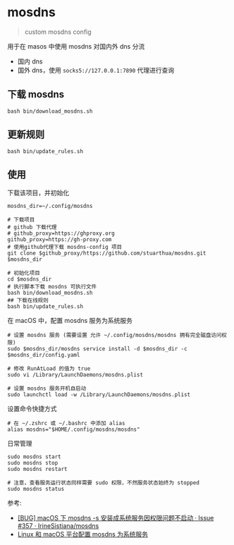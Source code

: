 # mosdns

> custom mosdns config

用于在 masos 中使用 mosdns 对国内外 dns 分流

- 国内 dns
- 国外 dns，使用 `socks5://127.0.0.1:7890` 代理进行查询

## 下载 mosdns

```shell
bash bin/download_mosdns.sh
```

## 更新规则

```shell
bash bin/update_rules.sh
```

## 使用

下载该项目，并初始化

```shell
mosdns_dir=~/.config/mosdns

# 下载项目
# github 下载代理
# github_proxy=https://ghproxy.org
github_proxy=https://gh-proxy.com
# 使用github代理下载 mosdns-config 项目
git clone $github_proxy/https://github.com/stuarthua/mosdns.git $mosdns_dir

# 初始化项目
cd $mosdns_dir
# 执行脚本下载 mosdns 可执行文件
bash bin/download_mosdns.sh
## 下载在线规则
bash bin/update_rules.sh
```

在 macOS 中，配置 mosdns 服务为系统服务

```shell
# 设置 mosdns 服务 (需要设置 允许 ~/.config/mosdns/mosdns 拥有完全磁盘访问权限)
sudo $mosdns_dir/mosdns service install -d $mosdns_dir -c $mosdns_dir/config.yaml

# 修改 RunAtLoad 的值为 true
sudo vi /Library/LaunchDaemons/mosdns.plist

# 设置 mosdns 服务开机自启动
sudo launchctl load -w /Library/LaunchDaemons/mosdns.plist
```

设置命令快捷方式

```shell
# 在 ~/.zshrc 或 ~/.bashrc 中添加 alias
alias mosdns="$HOME/.config/mosdns/mosdns"
```

日常管理

```shell
sudo mosdns start
sudo mosdns stop
sudo mosdns restart

# 注意，查看服务运行状态同样需要 sudo 权限，不然服务状态始终为 stopped
sudo mosdns status
```

参考: 

- [[BUG] macOS 下 mosdns -s 安装成系统服务因权限问题不启动 · Issue #357 · IrineSistiana/mosdns](https://github.com/IrineSistiana/mosdns/issues/357)
- [Linux 和 macOS 平台配置 mosdns 为系统服务](https://hgl2.com/2023/install-mosdns-in-macos/)

